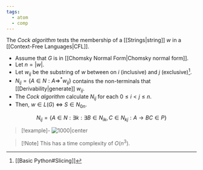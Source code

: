 ```yaml
---
tags:
  - atom
  - comp
---
```


The *Cock algorithm* tests the membership of a [[Strings|string]] $w$ in a [[Context-Free Languages|CFL]].

- Assume that $G$ is in [[Chomsky Normal Form|Chomsky normal form]].
- Let $n = \left| w \right|$.
- Let $w_{ij}$ be the substring of $w$ between on $i$ (inclusive) and $j$ (exclusive)[^1].
- $N_{ij} = \{ A \in N : A \Rightarrow^* w_{ij} \}$ contains the non-terminals that [[Derivability|generate]] $w_{ij}$.
- The *Cock algorithm* calculate $N_{ij}$ for each $0 \le i < j \le n$.
- Then, $w \in L(G)$ $\iff$ $S \in N_{0n}$.

$$N_{ij} = \{ A \in N : \exists k : \exists B \in N_{ik}, C \in N_{kj} :  A \to BC \in P \}$$

> [!example]-
>  ![1000|center](cock-algo.excalidraw)

> [!Note] This has a time complexity of $O(n^3)$.

[^1]: [[Basic Python#Slicing]]
